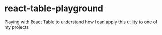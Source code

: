 # react-table-playground
Playing with React Table to understand how I can apply this utility to one of my projects
